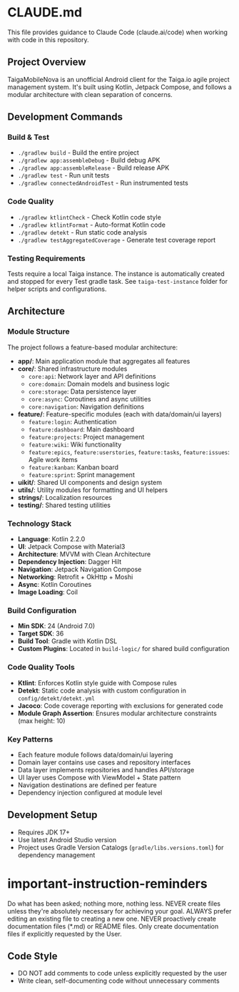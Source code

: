 # CLAUDE.md

This file provides guidance to Claude Code (claude.ai/code) when working with code in this repository.

## Project Overview

TaigaMobileNova is an unofficial Android client for the Taiga.io agile project management system. It's built using Kotlin, Jetpack Compose, and follows a modular architecture with clean separation of concerns.

## Development Commands

### Build & Test
- `./gradlew build` - Build the entire project
- `./gradlew app:assembleDebug` - Build debug APK
- `./gradlew app:assembleRelease` - Build release APK
- `./gradlew test` - Run unit tests
- `./gradlew connectedAndroidTest` - Run instrumented tests

### Code Quality
- `./gradlew ktlintCheck` - Check Kotlin code style
- `./gradlew ktlintFormat` - Auto-format Kotlin code
- `./gradlew detekt` - Run static code analysis
- `./gradlew testAggregatedCoverage` - Generate test coverage report

### Testing Requirements
Tests require a local Taiga instance. The instance is automatically created and stopped for every Test gradle task. See `taiga-test-instance` folder for helper scripts and configurations.

## Architecture

### Module Structure
The project follows a feature-based modular architecture:

- **app/**: Main application module that aggregates all features
- **core/**: Shared infrastructure modules
  - `core:api`: Network layer and API definitions
  - `core:domain`: Domain models and business logic
  - `core:storage`: Data persistence layer
  - `core:async`: Coroutines and async utilities
  - `core:navigation`: Navigation definitions
- **feature/**: Feature-specific modules (each with data/domain/ui layers)
  - `feature:login`: Authentication
  - `feature:dashboard`: Main dashboard
  - `feature:projects`: Project management
  - `feature:wiki`: Wiki functionality
  - `feature:epics`, `feature:userstories`, `feature:tasks`, `feature:issues`: Agile work items
  - `feature:kanban`: Kanban board
  - `feature:sprint`: Sprint management
- **uikit/**: Shared UI components and design system
- **utils/**: Utility modules for formatting and UI helpers
- **strings/**: Localization resources
- **testing/**: Shared testing utilities

### Technology Stack
- **Language**: Kotlin 2.2.0
- **UI**: Jetpack Compose with Material3
- **Architecture**: MVVM with Clean Architecture
- **Dependency Injection**: Dagger Hilt
- **Navigation**: Jetpack Navigation Compose
- **Networking**: Retrofit + OkHttp + Moshi
- **Async**: Kotlin Coroutines
- **Image Loading**: Coil

### Build Configuration
- **Min SDK**: 24 (Android 7.0)
- **Target SDK**: 36
- **Build Tool**: Gradle with Kotlin DSL
- **Custom Plugins**: Located in `build-logic/` for shared build configuration

### Code Quality Tools
- **Ktlint**: Enforces Kotlin style guide with Compose rules
- **Detekt**: Static code analysis with custom configuration in `config/detekt/detekt.yml`
- **Jacoco**: Code coverage reporting with exclusions for generated code
- **Module Graph Assertion**: Ensures modular architecture constraints (max height: 10)

### Key Patterns
- Each feature module follows data/domain/ui layering
- Domain layer contains use cases and repository interfaces
- Data layer implements repositories and handles API/storage
- UI layer uses Compose with ViewModel + State pattern
- Navigation destinations are defined per feature
- Dependency injection configured at module level

## Development Setup
- Requires JDK 17+
- Use latest Android Studio version
- Project uses Gradle Version Catalogs (`gradle/libs.versions.toml`) for dependency management

# important-instruction-reminders

Do what has been asked; nothing more, nothing less.
NEVER create files unless they're absolutely necessary for achieving your goal.
ALWAYS prefer editing an existing file to creating a new one.
NEVER proactively create documentation files (*.md) or README files. Only create documentation files if explicitly requested by the User.

## Code Style

- DO NOT add comments to code unless explicitly requested by the user
- Write clean, self-documenting code without unnecessary comments